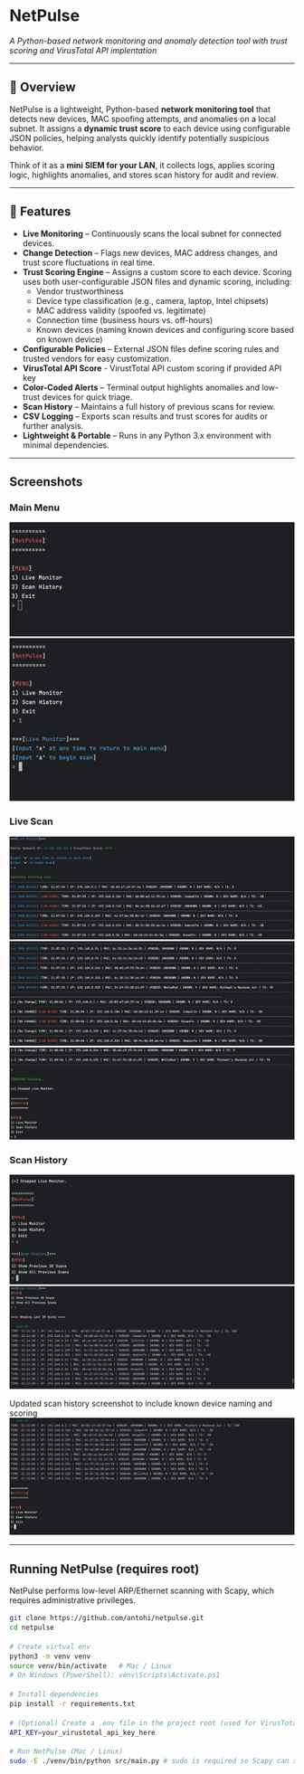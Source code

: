 # NetPulse  
*A Python-based network monitoring and anomaly detection tool with trust scoring and VirusTotal API implentation*

---

## 🚀 Overview  
NetPulse is a lightweight, Python-based **network monitoring tool** that detects new devices, MAC spoofing attempts, and anomalies on a local subnet. It assigns a **dynamic trust score** to each device using configurable JSON policies, helping analysts quickly identify potentially suspicious behavior.  

Think of it as a **mini SIEM for your LAN**, it collects logs, applies scoring logic, highlights anomalies, and stores scan history for audit and review.  

---

## 🔑 Features  
- **Live Monitoring** – Continuously scans the local subnet for connected devices.  
- **Change Detection** – Flags new devices, MAC address changes, and trust score fluctuations in real time.  
- **Trust Scoring Engine** – Assigns a custom score to each device. Scoring uses both user-configurable JSON files and dynamic scoring, including:
  - Vendor trustworthiness 
  - Device type classification (e.g., camera, laptop, Intel chipsets)  
  - MAC address validity (spoofed vs. legitimate)  
  - Connection time (business hours vs. off-hours)
  - Known devices (naming known devices and configuring score based on known device)
- **Configurable Policies** – External JSON files define scoring rules and trusted vendors for easy customization.
- **VirusTotal API Score** - VirustTotal API custom scoring if provided API key 
- **Color-Coded Alerts** – Terminal output highlights anomalies and low-trust devices for quick triage.  
- **Scan History** – Maintains a full history of previous scans for review.  
- **CSV Logging** – Exports scan results and trust scores for audits or further analysis.  
- **Lightweight & Portable** – Runs in any Python 3.x environment with minimal dependencies.  

---

## Screenshots
### Main Menu
![Menu](screenshots/MainMenu.png)
![Menu2](screenshots/lm_menu.png)
### Live Scan
![Scans](screenshots/lm_scans.png)
![Scans](screenshots/lm_scans_2.png)
![Scans](screenshots/lm_exit.png)
### Scan History
![History](screenshots/sh_menu.png)
![History1](screenshots/sh_res.png)

Updated scan history screenshot to include known device naming and scoring
![History1](screenshots/sh_res_2.png)

---

## Running NetPulse (requires root)

NetPulse performs low-level ARP/Ethernet scanning with Scapy, which requires administrative privileges.

```bash
git clone https://github.com/antohi/netpulse.git
cd netpulse

# Create virtual env
python3 -m venv venv
source venv/bin/activate   # Mac / Linux
# On Windows (PowerShell): venv\Scripts\Activate.ps1

# Install dependencies 
pip install -r requirements.txt

# (Optional) Create a .env file in the project root (used for VirusTotal API):
API_KEY=your_virustotal_api_key_here

# Run NetPulse (Mac / Linux)
sudo -E ./venv/bin/python src/main.py # sudo is required so Scapy can send/receive raw packets on the network interface.








